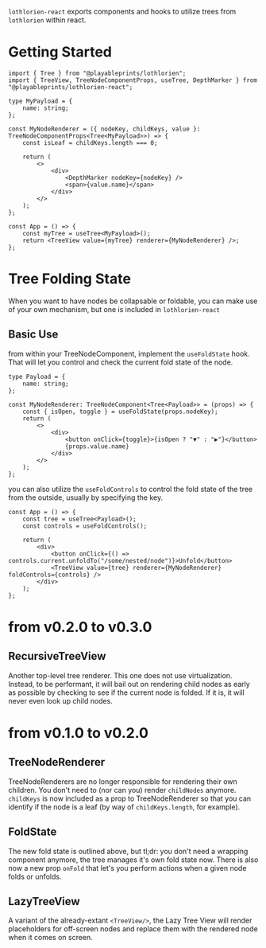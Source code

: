 `lothlorien-react` exports components and hooks to utilize trees from `lothlorien` within react.

# Getting Started

```tsx
import { Tree } from "@playableprints/lothlorien";
import { TreeView, TreeNodeComponentProps, useTree, DepthMarker } from "@playableprints/lothlorien-react";

type MyPayload = {
    name: string;
};

const MyNodeRenderer = ({ nodeKey, childKeys, value }: TreeNodeComponentProps<Tree<MyPayload>>) => {
    const isLeaf = childKeys.length === 0;

    return (
        <>
            <div>
                <DepthMarker nodeKey={nodeKey} />
                <span>{value.name}</span>
            </div>
        </>
    );
};

const App = () => {
    const myTree = useTree<MyPayload>();
    return <TreeView value={myTree} renderer={MyNodeRenderer} />;
};
```

# Tree Folding State

When you want to have nodes be collapsable or foldable, you can make use of your own mechanism, but one is included in `lothlorien-react`

## Basic Use

from within your TreeNodeComponent, implement the `useFoldState` hook. That will let you control and check the current fold state of the node.

```tsx
type Payload = {
    name: string;
};

const MyNodeRenderer: TreeNodeComponent<Tree<Payload>> = (props) => {
    const { isOpen, toggle } = useFoldState(props.nodeKey);
    return (
        <>
            <div>
                <button onClick={toggle}>{isOpen ? "▼" : "▶"}</button>
                {props.value.name}
            </div>
        </>
    );
};
```

you can also utilize the `useFoldControls` to control the fold state of the tree from the outside, usually by specifying the key.

```tsx
const App = () => {
    const tree = useTree<Payload>();
    const controls = useFoldControls();

    return (
        <div>
            <button onClick={() => controls.current.unfoldTo("/some/nested/node")}>Unfold</button>
            <TreeView value={tree} renderer={MyNodeRenderer} foldControls={controls} />
        </div>
    );
};
```

# from v0.2.0 to v0.3.0

## RecursiveTreeView

Another top-level tree renderer. This one does not use virtualization. Instead, to be performant, it will bail out on rendering child nodes as early as possible by checking to see if the current node is folded. If it is, it will never even look up child nodes.

# from v0.1.0 to v0.2.0

## TreeNodeRenderer

TreeNodeRenderers are no longer responsible for rendering their own children. You don't need to (nor can you) render `childNodes` anymore. `childKeys` is now included as a prop to TreeNodeRenderer so that you can identify if the node is a leaf (by way of `childKeys.length`, for example).

## FoldState

The new fold state is outlined above, but tl;dr: you don't need a wrapping component anymore, the tree manages it's own fold state now. There is also now a new prop `onFold` that let's you perform actions when a given node folds or unfolds.

## LazyTreeView

A variant of the already-extant `<TreeView/>`, the Lazy Tree View will render placeholders for off-screen nodes and replace them with the rendered node when it comes on screen.
